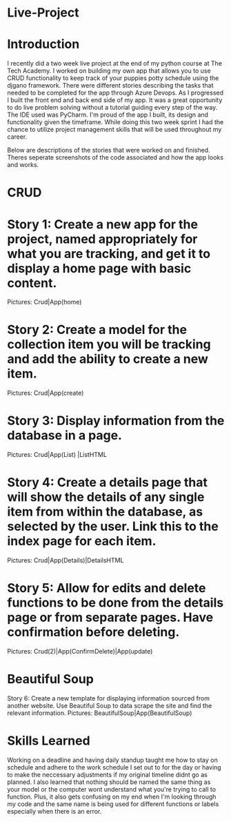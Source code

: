 # Live-Project

# Introduction
I recently did a two week live project at the end of my python course at The Tech Academy. I worked on building my own app that allows you to use CRUD functionality to keep track of your puppies potty schedule using the djgano framework. There were different stories describing the tasks that needed to be completed for the app through Azure Devops. As I progressed I built the front end and back end side of my app. It was a great opportunity to do live problem solving without a tutorial guiding every step of the way. The IDE used was PyCharm. I'm proud of the app I built, its design and functionality given the timeframe. While doing this two week sprint I had the chance to utilize project management skills that will be used throughout my career.

Below are descriptions of the stories that were worked on and finished. Theres seperate screenshots of the code associated and how the app looks and works.

# CRUD

# Story 1: Create a new app for the project, named appropriately for what you are tracking, and get it to display a home page with basic content.
Pictures: Crud|App(home)
    
# Story 2: Create a model for the collection item you will be tracking and add the ability to create a new item.
Pictures: Crud|App(create)

# Story 3: Display information from the database in a page.
Pictures: Crud|App(List) |ListHTML

# Story 4: Create a details page that will show the details of any single item from within the database, as selected by the user. Link this to the index page for each item.
Pictures: Crud|App(Details)|DetailsHTML
    
# Story 5: Allow for edits and delete functions to be done from the details page or from separate pages. Have confirmation before deleting.
Pictures: Crud(2)|App(ConfirmDelete)|App(update)

# Beautiful Soup
 
Story 6: Create a new template for displaying information sourced from another website. Use Beautiful Soup to data scrape the site and find the relevant information.
Pictures: BeautifulSoup|App(BeautifulSoup)

# Skills Learned
Working on a deadline and having daily standup taught me how to stay on schedule and adhere to the work schedule I set out to for the day or having to make the neccessary adjustments if my original timeline didnt go as planned. 
I also learned that nothing should be named the same thing as your model or the computer wont understand what you're trying to call to function. Plus, it also gets confusing on my end when I'm looking through my code and the same name is being used for different functions or labels especially when there is an error.
